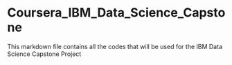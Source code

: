 # Coursera_IBM_Data_Science_Capstone

This markdown file contains all the codes that will be used for the IBM Data Science Capstone Project
